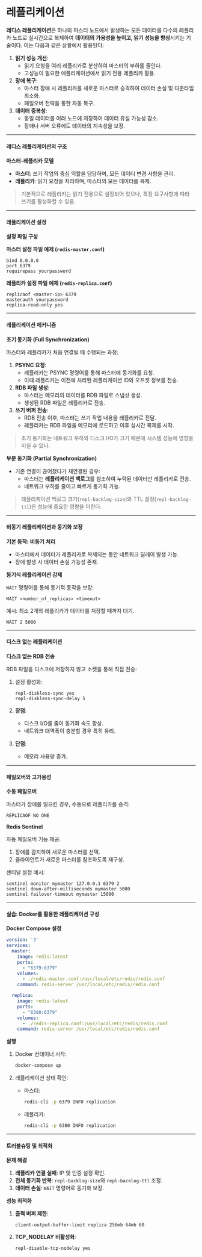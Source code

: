 # 레플리케이션

**레디스 레플리케이션**은 하나의 마스터 노드에서 발생하는 모든 데이터를 다수의 레플리카 노드로 실시간으로 복제하여 **데이터의 가용성을 높이고, 읽기 성능을 향상**시키는 기술이다. 이는 다음과 같은 상황에서 활용된다:

1. **읽기 성능 개선**:
   * 읽기 요청을 여러 레플리카로 분산하여 마스터의 부하를 줄인다.
   * 고성능이 필요한 애플리케이션에서 읽기 전용 레플리카 활용.
2. **장애 복구**:
   * 마스터 장애 시 레플리카를 새로운 마스터로 승격하여 데이터 손실 및 다운타임 최소화.
   * 페일오버 전략을 통한 자동 복구.
3. **데이터 중복성**:
   * 동일 데이터를 여러 노드에 저장하여 데이터 유실 가능성 감소.
   * 장애나 서버 오류에도 데이터의 지속성을 보장.

***

#### 레디스 레플리케이션의 구조

**마스터-레플리카 모델**

* **마스터**: 쓰기 작업의 중심 역할을 담당하며, 모든 데이터 변경 사항을 관리.
* **레플리카**: 읽기 요청을 처리하며, 마스터의 모든 데이터를 복제.

> 기본적으로 레플리카는 읽기 전용으로 설정되어 있으나, 특정 요구사항에 따라 쓰기를 활성화할 수 있음.

***

#### 레플리케이션 설정

**설정 파일 구성**

**마스터 설정 파일 예제 (`redis-master.conf`)**

```plaintext
bind 0.0.0.0
port 6379
requirepass yourpassword
```

**레플리카 설정 파일 예제 (`redis-replica.conf`)**

```plaintext
replicaof <master-ip> 6379
masterauth yourpassword
replica-read-only yes
```

***

#### 레플리케이션 메커니즘

**초기 동기화 (Full Synchronization)**

마스터와 레플리카가 처음 연결될 때 수행되는 과정:

1. **PSYNC 요청**:
   * 레플리카는 PSYNC 명령어를 통해 마스터에 동기화를 요청.
   * 이때 레플리카는 이전에 처리된 레플리케이션 ID와 오프셋 정보를 전송.
2. **RDB 파일 생성**:
   * 마스터는 메모리의 데이터를 RDB 파일로 스냅샷 생성.
   * 생성된 RDB 파일은 레플리카로 전송.
3. **쓰기 버퍼 전송**:
   * RDB 전송 이후, 마스터는 쓰기 작업 내용을 레플리카로 전달.
   * 레플리카는 RDB 파일을 메모리에 로드하고 이후 실시간 복제를 시작.

> 초기 동기화는 네트워크 부하와 디스크 I/O가 크기 때문에 시스템 성능에 영향을 미칠 수 있다.

**부분 동기화 (Partial Synchronization)**

* 기존 연결이 끊어졌다가 재연결된 경우:
  * 마스터는 **레플리케이션 백로그**를 참조하여 누락된 데이터만 레플리카로 전송.
  * 네트워크 부하를 줄이고 빠르게 동기화 가능.

> 레플리케이션 백로그 크기(`repl-backlog-size`)와 TTL 설정(`repl-backlog-ttl`)은 성능에 중요한 영향을 미친다.

***

#### 비동기 레플리케이션과 동기화 보장

**기본 동작: 비동기 처리**

* 마스터에서 데이터가 레플리카로 복제되는 동안 네트워크 딜레이 발생 가능.
* 장애 발생 시 데이터 손실 가능성 존재.

**동기식 레플리케이션 강제**

`WAIT` 명령어를 통해 동기적 동작을 보장:

```plaintext
WAIT <number_of_replicas> <timeout>
```

예시: 최소 2개의 레플리카가 데이터를 저장할 때까지 대기.

```plaintext
WAIT 2 5000
```

***

#### 디스크 없는 레플리케이션

**디스크 없는 RDB 전송**

RDB 파일을 디스크에 저장하지 않고 소켓을 통해 직접 전송:

1.  설정 활성화:

    ```plaintext
    repl-diskless-sync yes
    repl-diskless-sync-delay 5
    ```
2. **장점**:
   * 디스크 I/O를 줄여 동기화 속도 향상.
   * 네트워크 대역폭이 충분할 경우 특히 유리.
3. **단점**:
   * 메모리 사용량 증가.

***

#### 페일오버와 고가용성

**수동 페일오버**

마스터가 장애를 일으킨 경우, 수동으로 레플리카를 승격:

```plaintext
REPLICAOF NO ONE
```

**Redis Sentinel**

자동 페일오버 기능 제공:

1. 장애를 감지하여 새로운 마스터를 선택.
2. 클라이언트가 새로운 마스터를 참조하도록 재구성.

센티널 설정 예시:

```plaintext
sentinel monitor mymaster 127.0.0.1 6379 2
sentinel down-after-milliseconds mymaster 5000
sentinel failover-timeout mymaster 15000
```

***

#### 실습: Docker를 활용한 레플리케이션 구성

**Docker Compose 설정**

```yaml
version: '3'
services:
  master:
    image: redis:latest
    ports:
      - "6379:6379"
    volumes:
      - ./redis-master.conf:/usr/local/etc/redis/redis.conf
    command: redis-server /usr/local/etc/redis/redis.conf

  replica:
    image: redis:latest
    ports:
      - "6380:6379"
    volumes:
      - ./redis-replica.conf:/usr/local/etc/redis/redis.conf
    command: redis-server /usr/local/etc/redis/redis.conf
```

**실행**

1.  Docker 컨테이너 시작:

    ```bash
    docker-compose up
    ```
2. 레플리케이션 상태 확인:
   *   마스터:

       ```bash
       redis-cli -p 6379 INFO replication
       ```
   *   레플리카:

       ```bash
       redis-cli -p 6380 INFO replication
       ```

***

#### 트러블슈팅 및 최적화

**문제 해결**

1. **레플리카 연결 실패**: IP 및 인증 설정 확인.
2. **전체 동기화 반복**: `repl-backlog-size`와 `repl-backlog-ttl` 조정.
3. **데이터 손실**: `WAIT` 명령어로 동기화 보장.

**성능 최적화**

1.  **출력 버퍼 제한**:

    ```plaintext
    client-output-buffer-limit replica 256mb 64mb 60
    ```
2.  **TCP\_NODELAY 비활성화**:

    ```plaintext
    repl-disable-tcp-nodelay yes
    ```
